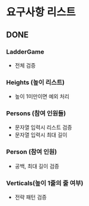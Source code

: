 
# 요구사항 리스트

## DONE

### LadderGame
- 전체 검증

### Heights (높이 리스트)
- 높이 1미만이면 예외 처리

### Persons (참여 인원들)
- 문자열 입력시 리스트 검증
- 문자열 입력시 최대 길이

### Person (참여 인원)
- 공백, 최대 길이 검증

### Verticals(높이 1줄의 줄 여부)
- 전략 패턴 검증